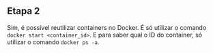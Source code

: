 ## Etapa 2
Sim, é possível reutilizar containers no Docker. É só utilizar o comando `docker start <container_id>`. E para saber qual o ID do container, só utilizar o comando `docker ps -a`.